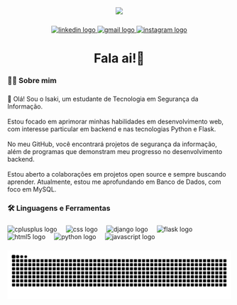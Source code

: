 <div align="center">
  <img height="150" src="https://media1.tenor.com/m/jCk8c5_Q4J0AAAAC/hacker.gif"  />
</div>

###

<div align="center">
  <a href="https://www.linkedin.com/in/isaki-roberto-a765592a9/" target="_blank">
    <img src="https://img.shields.io/static/v1?message=LinkedIn&logo=linkedin&label=&color=0077B5&logoColor=white&labelColor=&style=for-the-badge" height="25" alt="linkedin logo"  />
  </a>
  <a href="mailto:isaki.rob123@gmail.com" target="_blank">
    <img src="https://img.shields.io/static/v1?message=Gmail&logo=gmail&label=&color=D14836&logoColor=white&labelColor=&style=for-the-badge" height="25" alt="gmail logo"  />
  </a>
  <a href="https://www.instagram.com/isak1_14/" target="_blank">
    <img src="https://img.shields.io/static/v1?message=Instagram&logo=instagram&label=&color=E4405F&logoColor=white&labelColor=&style=for-the-badge" height="25" alt="instagram logo"  />
  </a>
</div>

###

<h1 align="center">Fala ai!👋</h1>

###

<h3 align="left">👩‍💻  Sobre mim</h3>

###

<p align="left">👋 Olá! Sou o Isaki, um estudante de Tecnologia em Segurança da Informação.<br><br>Estou focado em aprimorar minhas habilidades em desenvolvimento web, com interesse particular em backend e nas tecnologias Python e Flask.<br><br>No meu GitHub, você encontrará projetos de segurança da informação, além de programas que demonstram meu progresso no desenvolvimento backend.<br><br>Estou aberto a colaborações em projetos open source e sempre buscando aprender. Atualmente, estou me aprofundando em Banco de Dados, com foco em MySQL.</p>

###

<h3 align="left">🛠 Linguagens e Ferramentas</h3>

###

<div align="left">
  <img src="https://cdn.jsdelivr.net/gh/devicons/devicon/icons/cplusplus/cplusplus-original.svg" height="40" alt="cplusplus logo"  />
  <img width="12" />
  <img src="https://cdn.jsdelivr.net/gh/devicons/devicon/icons/css3/css3-original.svg" height="40" alt="css logo"  />
  <img width="12" />
  <img src="https://cdn.jsdelivr.net/gh/devicons/devicon/icons/django/django-plain.svg" height="40" alt="django logo"  />
  <img width="12" />
  <img src="https://cdn.jsdelivr.net/gh/devicons/devicon/icons/flask/flask-original.svg" height="40" alt="flask logo"  />
  <img width="12" />
  <img src="https://cdn.jsdelivr.net/gh/devicons/devicon/icons/html5/html5-original.svg" height="40" alt="html5 logo"  />
  <img width="12" />
  <img src="https://cdn.jsdelivr.net/gh/devicons/devicon/icons/python/python-original.svg" height="40" alt="python logo"  />
  <img width="12" />
  <img src="https://cdn.jsdelivr.net/gh/devicons/devicon/icons/javascript/javascript-original.svg" height="40" alt="javascript logo"  />
</div>

###

<img src="https://raw.githubusercontent.com/isakin14/isakin14/output/snake.svg" alt="Snake animation" />

###
